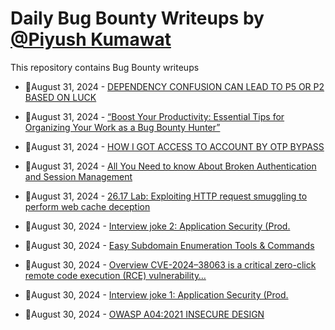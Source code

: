 # Daily Bug Bounty Writeups by [@Piyush Kumawat](https://twitter.com/piyush_supiy) 
This repository contains Bug Bounty writeups

<!-- BLOG-POST-LIST:START -->
 - 💯August 31, 2024 - [DEPENDENCY CONFUSION CAN LEAD TO P5 OR P2 BASED ON LUCK](https://medium.com/@anonymousshetty2003/dependency-confusion-can-lead-to-p5-or-p2-based-on-luck-64a5b94b80c1?source=rss------bug_bounty-5) 

 - 💯August 31, 2024 - [“Boost Your Productivity: Essential Tips for Organizing Your Work as a Bug Bounty Hunter”](https://medium.com/@mahdisalhi0500/boost-your-productivity-essential-tips-for-organizing-your-work-as-a-bug-bounty-hunter-8de1517dc6a4?source=rss------bug_bounty-5) 

 - 💯August 31, 2024 - [HOW I GOT ACCESS TO ACCOUNT BY OTP BYPASS](https://medium.com/@anonymousshetty2003/how-i-got-access-to-account-by-otp-bypass-c49eb0490744?source=rss------bug_bounty-5) 

 - 💯August 31, 2024 - [All You Need to know About Broken Authentication and Session Management](https://medium.com/@ahmed.hilal/all-you-need-to-know-about-broken-authentication-and-session-management-26920f100714?source=rss------bug_bounty-5) 

 - 💯August 31, 2024 - [26.17 Lab: Exploiting HTTP request smuggling to perform web cache deception](https://cyberw1ng.medium.com/26-17-lab-exploiting-http-request-smuggling-to-perform-web-cache-deception-69a6e9654b7e?source=rss------bug_bounty-5) 

 - 💯August 30, 2024 - [Interview joke 2: Application Security &lpar;Prod.](https://medium.com/@kannnannmk/interview-joke-2-application-security-prod-7a0c4c6cdd1a?source=rss------bug_bounty-5) 

 - 💯August 30, 2024 - [Easy Subdomain Enumeration Tools  &amp; Commands](https://medium.com/@josuofficial327/easy-subdomain-enumeration-tools-commands-5f8a8fe0f3a0?source=rss------bug_bounty-5) 

 - 💯August 30, 2024 - [Overview CVE-2024–38063 is a critical zero-click remote code execution &lpar;RCE&rpar; vulnerability…](https://medium.com/@ajaynaikhack/overview-cve-2024-38063-is-a-critical-zero-click-remote-code-execution-rce-vulnerability-9be862382548?source=rss------bug_bounty-5) 

 - 💯August 30, 2024 - [Interview joke 1: Application Security &lpar;Prod.](https://medium.com/@kannnannmk/application-security-prod-3868c0b8cb64?source=rss------bug_bounty-5) 

 - 💯August 30, 2024 - [OWASP A04:2021 INSECURE DESIGN](https://medium.com/@shivamsharma.ss484/owasp-a04-2021-insecure-design-34ef11e83e6f?source=rss------bug_bounty-5) 
<!-- BLOG-POST-LIST:END -->

